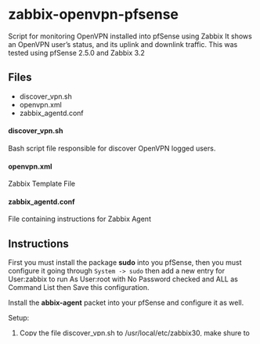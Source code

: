 # zabbix-openvpn-pfsense

Script for monitoring OpenVPN installed into pfSense using Zabbix
It shows an OpenVPN user’s status, and its uplink and downlink traffic.
This was tested using pfSense 2.5.0 and Zabbix 3.2

## Files

  * discover_vpn.sh
  * openvpn.xml
  * zabbix_agentd.conf

#### discover_vpn.sh
Bash script file responsible for discover OpenVPN logged users.

#### openvpn.xml
Zabbix Template File 

#### zabbix_agentd.conf
File containing instructions for Zabbix Agent

## Instructions

First you must install the package **sudo** into you pfSense, then you must configure it
going through `System -> sudo` then add a new entry for User:zabbix to run As User:root with No Password checked and ALL as Command List then Save this configuration.

Install the **abbix-agent** packet into your pfSense and configure it as well. 

Setup:

1)	 Copy the file discover_vpn.sh to /usr/local/etc/zabbix30, make shure to make it executable using `chmod +x /usr/local/etc/zabbix30/discover_vpn.sh`

2)	 Copy all lines from “zabbix_agentd.conf” file and paste to the end of zabbix agent  config (/usr/local/etc/zabbix30/zabbix_agentd.conf)

3)	 Import openvpn.xml to Zabbix template.